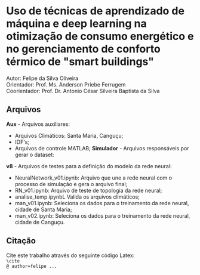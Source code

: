 # Uso de técnicas de aprendizado de máquina e deep learning na otimização de consumo energético e no gerenciamento de conforto térmico de "smart buildings"
Autor: Felipe da Silva Oliveira <br>
Orientador: Prof. Ms. Anderson Priebe Ferrugem<br>
Coorientador: Prof. Dr. Antonio César Silveira Baptista da Silva<br>

## Arquivos
**Aux** - Arquivos auxiliares: 
  - Arquivos Climáticos: Santa Maria, Canguçu;
 - IDF's;
 - Arquivos de controle MATLAB;
**Simulador** - Arquivos responsáveis por gerar o dataset:

**v8** - Arquivos de testes para a definição do modelo da rede neural:
  - NeuralNetwork_v01.ipynb: Arquivo que une a rede neural com o processo de simulação e gera o arquivo final;
  - RN_v01.ipynb: Arquivo de teste de topologia da rede neural;
  - analise_temp.ipynbL Valida os arquivos climáticos;
  - man_v01.ipynb: Seleciona os dados para o treinamento da rede neural, cidade de Santa Maria;
  - man_v02.ipynb: Seleciona os dados para o treinamento da rede neural, cidade de Canguçu.

## Citação
Cite este trabalho através do seguinte código Latex:<br>
`\cite`<br>
`@ author=felipe ...`<br>
